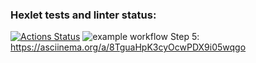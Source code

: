 ### Hexlet tests and linter status:
[![Actions Status](https://github.com/xGEFx/php-project-lvl1/workflows/hexlet-check/badge.svg)](https://github.com/xGEFx/php-project-lvl1/actions)
![example workflow](https://github.com/xGEFx/php-project-lvl1/actions/workflows/main.yml/badge.svg)
Step 5: https://asciinema.org/a/8TguaHpK3cyOcwPDX9i05wqgo